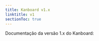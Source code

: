 ```yaml
---
title: Kanboard v1.x
linktitle: v1
sectionToc: true
---
```


Documentação da versão 1.x do Kanboard:
